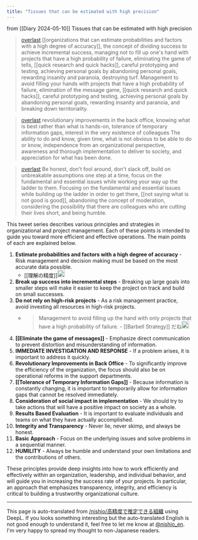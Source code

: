 ```yaml
---
title: "Tissues that can be estimated with high precision"
---
```


from  [[Diary 2024-05-10]]
Tissues that can be estimated with high precision
> [overlast](https://twitter.com/overlast/status/1788751083113984200) [[organizations that can estimate probabilities and factors with a high degree of accuracy]], the concept of dividing success to achieve incremental success, managing not to fill up one's hand with projects that have a high probability of failure, eliminating the game of tells, [[quick research and quick hacks]], careful prototyping and testing, achieving personal goals by abandoning personal goals, rewarding insanity and paranoia, destroying turf. Management to avoid filling your hands with projects that have a high probability of failure, elimination of the message game, [[quick research and quick hacks]], careful prototyping and testing, achieving personal goals by abandoning personal goals, rewarding insanity and paranoia, and breaking down territoriality.

> [overlast](https://twitter.com/overlast/status/1788751086888857615) revolutionary improvements in the back office, knowing what is best rather than what is hands-on, tolerance of temporary information gaps, interest in the very existence of colleagues The ability to do and know, given time, what is not obvious to be able to do or know, independence from an organizational perspective, awareness and thorough implementation to deliver to society, and appreciation for what has been done.

> [overlast](https://twitter.com/overlast/status/1788751090617561324) Be honest, don't fool around, don't slack off, build on unbreakable assumptions one step at a time, focus on the fundamental and essential issues while working your way up the ladder to them. Focusing on the fundamental and essential issues while building up the ladder in order to get there, [[not saying what is not good is good]], abandoning the concept of moderation, considering the possibility that there are colleagues who are cutting their lives short, and being humble.

This tweet series describes various principles and strategies in organizational and project management. Each of these points is intended to guide you toward more efficient and effective operations. The main points of each are explained below.
1. **Estimate probabilities and factors with a high degree of accuracy** - Risk management and decision making must be based on the most accurate data possible.
    - [[理解の精度]]<img src='https://scrapbox.io/api/pages/nishio-en/nishio/icon' alt='nishio.icon' height="19.5"/>
2. **Break up success into incremental steps** - Breaking up large goals into smaller steps will make it easier to keep the project on track and build on small successes.
3. **Do not rely on high-risk projects** - As a risk management practice, avoid investing all resources in high-risk projects.
    - > Management to avoid filling up the hand with only projects that have a high probability of failure.
            - [[Barbell Strategy]] だね<img src='https://scrapbox.io/api/pages/nishio-en/nishio/icon' alt='nishio.icon' height="19.5"/>
4. **[[Eliminate the game of messages]]** - Emphasize direct communication to prevent distortion and misunderstanding of information.
5. **IMMEDIATE INVESTIGATION AND RESPONSE** - If a problem arises, it is important to address it quickly.
6. **Revolutionary Improvements in Back Office** - To significantly improve the efficiency of the organization, the focus should also be on operational reforms in the support departments.
7. **[[Tolerance of Temporary Information Gaps]]** - Because information is constantly changing, it is important to temporarily allow for information gaps that cannot be resolved immediately.
8. **Consideration of social impact in implementation** - We should try to take actions that will have a positive impact on society as a whole.
9. **Results Based Evaluation** - It is important to evaluate individuals and teams on what they have actually accomplished.
10. **Integrity and Transparency** - Never lie, never skimp, and always be honest.
11. **Basic Approach** - Focus on the underlying issues and solve problems in a sequential manner.
12. **HUMILITY** - Always be humble and understand your own limitations and the contributions of others.

These principles provide deep insights into how to work efficiently and effectively within an organization, leadership, and individual behavior, and will guide you in increasing the success rate of your projects. In particular, an approach that emphasizes transparency, integrity, and efficiency is critical to building a trustworthy organizational culture.

---
This page is auto-translated from [/nishio/高精度で推定できる組織](https://scrapbox.io/nishio/高精度で推定できる組織) using DeepL. If you looks something interesting but the auto-translated English is not good enough to understand it, feel free to let me know at [@nishio_en](https://twitter.com/nishio_en). I'm very happy to spread my thought to non-Japanese readers.